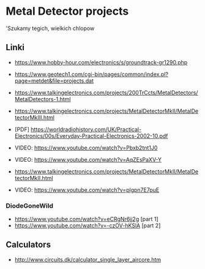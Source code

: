 # Metal Detector projects

'Szukamy tegich, wielkich chlopow

## Linki

* https://www.hobby-hour.com/electronics/s/groundtrack-gr1290.php
* https://www.geotech1.com/cgi-bin/pages/common/index.pl?page=metdet&file=projects.dat
* https://www.talkingelectronics.com/projects/200TrCcts/MetalDetectors/MetalDetectors-1.html
* https://www.talkingelectronics.com/projects/MetalDetectorMkII/MetalDetectorMkIII.html
* [PDF] https://worldradiohistory.com/UK/Practical-Electronics/00s/Everyday-Practical-Electronics-2002-10.pdf

* VIDEO: https://www.youtube.com/watch?v=Pbxb2tnt1J0
* VIDEO: https://www.youtube.com/watch?v=AqZEsPaXV-Y

* https://www.talkingelectronics.com/projects/MetalDetectorMkII/MetalDetectorMkII.html

* VIDEO: https://www.youtube.com/watch?v=plgpn7E7puE

### DiodeGoneWild

* https://www.youtube.com/watch?v=eCRgNr6jj2g [part 1]
* https://www.youtube.com/watch?v=-czOV-hKSlA [part 2]

## Calculators

* http://www.circuits.dk/calculator_single_layer_aircore.htm

